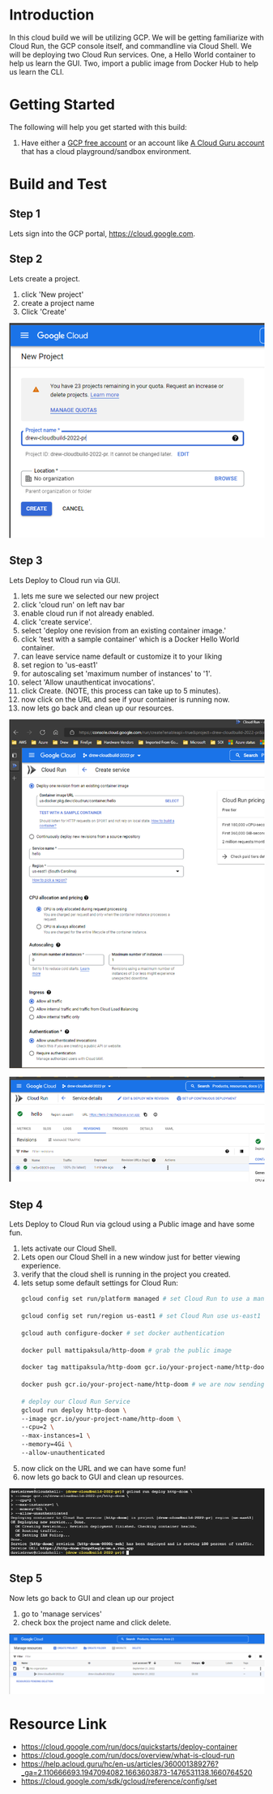 # Introduction 
In this cloud build we will be utilizing GCP. We will be getting familiarize with Cloud Run, the GCP console itself, and commandline via Cloud Shell.
We will be deploying two Cloud Run services. One, a Hello World container to help us learn the GUI. Two, import a public image from Docker Hub to help us learn the CLI.

# Getting Started
The following will help you get started with this build:

1. Have either a [GCP free account](https://cloud.google.com/free/) or an account like [A Cloud Guru account](https://acloudguru.com/) that has a cloud playground/sandbox environment.

# Build and Test
## Step 1
Lets sign into the GCP portal, https://cloud.google.com.

## Step 2
Lets create a project.
1. click 'New project'
2. create a project name
3. Click 'Create' 

![Screenshot for step 2](/step2.PNG)

## Step 3
Lets Deploy to Cloud run via GUI.
1. lets me sure we selected our new project 
2. click 'cloud run' on left nav bar
3. enable cloud run if not already enabled.
4. click 'create service'.
5. select 'deploy one revision from an existing container image.'
6. click 'test with a sample container' which is a Docker Hello World container.
7. can leave service name default or customize it to your liking
8. set region to 'us-east1'
9. for autoscaling set 'maximum number of instances' to '1'.
10. select 'Allow unauthenticat invocations'.
11. click Create. (NOTE, this process can take up to 5 minutes).
12. now click on the URL and see if your container is running now. 
13. now lets go back and clean up our resources. 

![Screenshot 1 for step 3](/step3.PNG)

![Screenshot 2 for step 3](/step3.12.PNG)

## Step 4
Lets Deploy to Cloud Run via gcloud using a Public image and have some fun.
1. lets activate our Cloud Shell. 
2. Lets open our Cloud Shell in a new window just for better viewing experience.
3. verify that the cloud shell is running in the project you created. 
4. lets setup some default settings for Cloud Run:
     ``` BASH 
    gcloud config set run/platform managed # set Cloud Run to use a managed platform

    gcloud config set run/region us-east1 # set Cloud Run use us-east1 region

    gcloud auth configure-docker # set docker authentication

    docker pull mattipaksula/http-doom # grab the public image

    docker tag mattipaksula/http-doom gcr.io/your-project-name/http-doom # tag it with a new name for gcr.io

    docker push gcr.io/your-project-name/http-doom # we are now sending our image to google container registry

    # deploy our Cloud Run Service
    gcloud run deploy http-doom \
    --image gcr.io/your-project-name/http-doom \
    --cpu=2 \
    --max-instances=1 \
    --memory=4Gi \
    --allow-unauthenticated
    ```
5. now click on the URL and we can have some fun!
6. now lets go back to GUI and clean up resources.

![Screenshot for step 4](/step4.PNG)

## Step 5
Now lets go back to GUI and clean up our project
1. go to 'manage services' 
2. check box the project name and click delete.

![Screenshot for step 5](/step5.PNG)

# Resource Link
- https://cloud.google.com/run/docs/quickstarts/deploy-container
- https://cloud.google.com/run/docs/overview/what-is-cloud-run
- https://help.acloud.guru/hc/en-us/articles/360001389276?_ga=2.110666693.1947094082.1663603873-1476531138.1660764520
- https://cloud.google.com/sdk/gcloud/reference/config/set